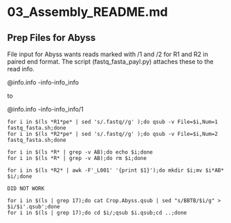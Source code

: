 # 03_Assembly_README.md
Prep Files for Abyss
-

File input for Abyss wants reads marked with /1 and /2 for R1 and R2 in paired end format. 
The script (fastq_fasta_payl.py) attaches these to the read info.

@info.info -info-info_info

to

@info.info -info-info_info/1




```
for i in $(ls *R1*pe* | sed 's/.fastq//g' );do qsub -v File=$i,Num=1 fastq_fasta.sh;done
for i in $(ls *R2*pe* | sed 's/.fastq//g' );do qsub -v File=$i,Num=2 fastq_fasta.sh;done

for i in $(ls *R* | grep -v AB);do echo $i;done
for i in $(ls *R* | grep -v AB);do rm $i;done

for i in $(ls *R2* | awk -F'_L001' '{print $1}');do mkdir $i;mv $i*AB* $i/;done

DID NOT WORK

for i in $(ls | grep 17);do cat Crop.Abyss.qsub | sed "s/BBTB/$i/g" > $i/$i'.qsub';done
for i in $(ls | grep 17);do cd $i/;qsub $i.qsub;cd ..;done
```

